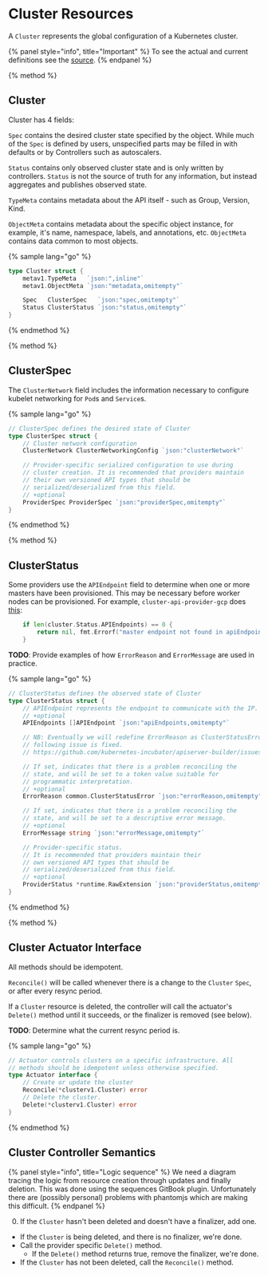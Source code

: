 
# Cluster Resources

A `Cluster` represents the global configuration of a Kubernetes cluster.

{% panel style="info", title="Important" %}
To see the actual and current definitions see the [source](#cluster_source).
{% endpanel %}

{% method %}
## Cluster

Cluster has 4 fields:

`Spec` contains the desired cluster state specified by the object. While much
of the `Spec` is defined by users, unspecified parts may be filled in with
defaults or by Controllers such as autoscalers.

`Status` contains only observed cluster state and is only written by
controllers. `Status` is not the source of truth for any information, but
instead aggregates and publishes observed state.

`TypeMeta` contains metadata about the API itself - such as Group, Version, 
Kind.

`ObjectMeta` contains metadata about the specific object instance, for example,
it's name, namespace, labels, and annotations, etc. `ObjectMeta` contains data 
common to most objects.

{% sample lang="go" %}
```go
type Cluster struct {
	metav1.TypeMeta   `json:",inline"`
	metav1.ObjectMeta `json:"metadata,omitempty"`

	Spec   ClusterSpec   `json:"spec,omitempty"`
	Status ClusterStatus `json:"status,omitempty"`
}
```
{% endmethod %}

{% method %}
## ClusterSpec

The `ClusterNetwork` field includes the information necessary to configure
kubelet networking for `Pod`s and `Service`s.

{% sample lang="go" %}
```go
// ClusterSpec defines the desired state of Cluster
type ClusterSpec struct {
	// Cluster network configuration
	ClusterNetwork ClusterNetworkingConfig `json:"clusterNetwork"`

	// Provider-specific serialized configuration to use during
	// cluster creation. It is recommended that providers maintain
	// their own versioned API types that should be
	// serialized/deserialized from this field.
	// +optional
	ProviderSpec ProviderSpec `json:"providerSpec,omitempty"`
}
```
{% endmethod %}

{% method %}
## ClusterStatus

Some providers use the `APIEndpoint` field to determine when one or more
masters have been provisioned. This may be necessary before worker nodes
can be provisioned. For example, `cluster-api-provider-gcp` does [this](
https://github.com/kubernetes-sigs/cluster-api-provider-gcp/blob/f3145d8810a5c7fc434ddb5577699b4deb1b5fa6/pkg/cloud/google/metadata.go#L43):

```go
	if len(cluster.Status.APIEndpoints) == 0 {
		return nil, fmt.Errorf("master endpoint not found in apiEndpoints for cluster %v", cluster)
	}
```

**TODO**: Provide examples of how `ErrorReason` and `ErrorMessage` are 
used in practice.

{% sample lang="go" %}
```go
// ClusterStatus defines the observed state of Cluster
type ClusterStatus struct {
	// APIEndpoint represents the endpoint to communicate with the IP.
	// +optional
	APIEndpoints []APIEndpoint `json:"apiEndpoints,omitempty"`

	// NB: Eventually we will redefine ErrorReason as ClusterStatusError once the
	// following issue is fixed.
	// https://github.com/kubernetes-incubator/apiserver-builder/issues/176

	// If set, indicates that there is a problem reconciling the
	// state, and will be set to a token value suitable for
	// programmatic interpretation.
	// +optional
	ErrorReason common.ClusterStatusError `json:"errorReason,omitempty"`

	// If set, indicates that there is a problem reconciling the
	// state, and will be set to a descriptive error message.
	// +optional
	ErrorMessage string `json:"errorMessage,omitempty"`

	// Provider-specific status.
	// It is recommended that providers maintain their
	// own versioned API types that should be
	// serialized/deserialized from this field.
	// +optional
	ProviderStatus *runtime.RawExtension `json:"providerStatus,omitempty"`
}
```
{% endmethod %}

{% method %}
## Cluster Actuator Interface

All methods should be idempotent.

`Reconcile()` will be called whenever there is a change to the `Cluster` 
`Spec`, or after every resync period.

If a `Cluster` resource is deleted, the controller will call the actuator's 
`Delete()` method until it succeeds, or the finalizer is removed (see below).

**TODO**: Determine what the current resync period is.

{% sample lang="go" %}
```go
// Actuator controls clusters on a specific infrastructure. All
// methods should be idempotent unless otherwise specified.
type Actuator interface {
	// Create or update the cluster
	Reconcile(*clusterv1.Cluster) error
	// Delete the cluster.
	Delete(*clusterv1.Cluster) error
}
```
{% endmethod %}

## Cluster Controller Semantics

{% panel style="info", title="Logic sequence" %}
We need a diagram tracing the logic from resource creation through updates
and finally deletion. This was done using the sequences GitBook plugin.
Unfortunately there are (possibly personal) problems with phantomjs which
are making this difficult.
{% endpanel %}

0. If the `Cluster` hasn't been deleted and doesn't have a finalizer, add one.
- If the `Cluster` is being deleted, and there is no finalizer, we're done.
- Call the provider specific `Delete()` method.
  - If the `Delete()` method returns true, remove the finalizer, we're done.
- If the `Cluster` has not been deleted, call the `Reconcile()` method.

[cluster_source]: https://github.com/kubernetes-sigs/cluster-api/blob/master/pkg/apis/cluster/v1alpha1/cluster_types.go
